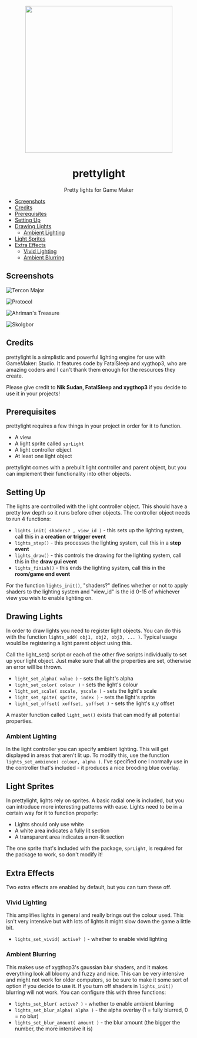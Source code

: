 <p align="center"><img width="400" src="http://i.imgur.com/R6cqqDc.png"></p>
<h1 align="center">prettylight</h1>
<p align="center">Pretty lights for Game Maker</p>

- [Screenshots](#screenshots)
- [Credits](#credits)
- [Prerequisites](#prerequisites)
- [Setting Up](#setting-up)
- [Drawing Lights](#drawing-lights)
  - [Ambient Lighting](#ambient-lighting)
- [Light Sprites](#light-sprites)
- [Extra Effects](#extra-effects)
  - [Vivid Lighting](#vivid-lighting)
  - [Ambient Blurring](#ambient-blurring)

## Screenshots

![Tercon Major](http://i.imgur.com/jMfCAMY.png)

![Protocol](http://i.imgur.com/NN0c4ex.png)

![Ahriman's Treasure](http://i.imgur.com/YEpCTx5.png)

![Skolgbor](http://i.imgur.com/QEYSaAh.png)

## Credits

prettylight is a simplistic and powerful lighting engine for use with GameMaker: Studio. It features code by FatalSleep and xygthop3, who are amazing coders and I can't thank them enough for the resources they create.

Please give credit to **Nik Sudan, FatalSleep and xygthop3** if you decide to use it in your projects!

## Prerequisites

prettylight requires a few things in your project in order for it to function.

- A view
- A light sprite called ```sprLight```
- A light controller object
- At least one light object

prettylight comes with a prebuilt light controller and parent object, but you can implement their functionality into other objects.

## Setting Up

The lights are controlled with the light controller object. This should have a pretty low depth so it runs before other objects. The controller object needs to run 4 functions:

- ``` lights_init( shaders? , view_id ) ``` - this sets up the lighting system, call this in a **creation or trigger event**
- ``` lights_step() ``` - this processes the lighting system, call this in a **step event**
- ``` lights_draw() ``` - this controls the drawing for the lighting system, call this in the **draw gui event**
- ``` lights_finish() ``` - this ends the lighting system, call this in the **room/game end event**

For the function ``` lights_init() ```,  "shaders?" defines whether or not to apply shaders to the lighting system and "view_id" is the id 0-15 of whichever view you wish to enable lighting on.

## Drawing Lights

In order to draw lights you need to register light objects. You can do this with the function ``` lights_add( obj1, obj2, obj3, ... ) ```. Typical usage would be registering a light parent object using this.

Call the light_set() script or each of the other five scripts individually to set up your light object. Just make sure that all the properties are set, otherwise an error will be thrown.

- ``` light_set_alpha( value ) ``` - sets the light's alpha
- ``` light_set_color( colour ) ``` - sets the light's colour
- ``` light_set_scale( xscale, yscale ) ``` - sets the light's scale
- ``` light_set_spite( sprite, index ) ``` - sets the light's sprite
- ``` light_set_offset( xoffset, yoffset ) ``` - sets the light's x,y offset

A master function called ``` light_set() ``` exists that can modify all potential properties.

### Ambient Lighting

In the light controller you can specify ambient lighting. This will get displayed in areas that aren't lit up. To modify this, use the function ``` lights_set_ambience( colour, alpha ) ```. I've specified one I normally use in the controller that's included - it produces a nice brooding blue overlay.

## Light Sprites

In prettylight, lights rely on sprites. A basic radial one is included, but you can introduce more interesting patterns with ease. Lights need to be in a certain way for it to function properly:

- Lights should only use white
- A white area indicates a fully lit section
- A transparent area indicates a non-lit section

The one sprite that's included with the package, ```sprLight```, is required for the package to work, so don't modify it!

## Extra Effects

Two extra effects are enabled by default, but you can turn these off.

### Vivid Lighting

This amplifies lights in general and really brings out the colour used. This isn't very intensive but with lots of lights it might slow down the game a little bit. 

- ``` lights_set_vivid( active? ) ``` - whether to enable vivid lighting

### Ambient Blurring

This makes use of xygthop3's gaussian blur shaders, and it makes everything look all bloomy and fuzzy and nice. This can be very intensive and might not work for older computers, so be sure to make it some sort of option if you decide to use it. If you turn off shaders in ``` lights_init() ``` blurring will not work. You can configure this with three functions:

- ``` lights_set_blur( active? ) ``` - whether to enable ambient blurring
- ``` lights_set_blur_alpha( alpha ) ``` - the alpha overlay (1 = fully blurred, 0 = no blur)
- ``` lights_set_blur_amount( amount ) ``` - the blur amount (the bigger the number, the more intensive it is)
